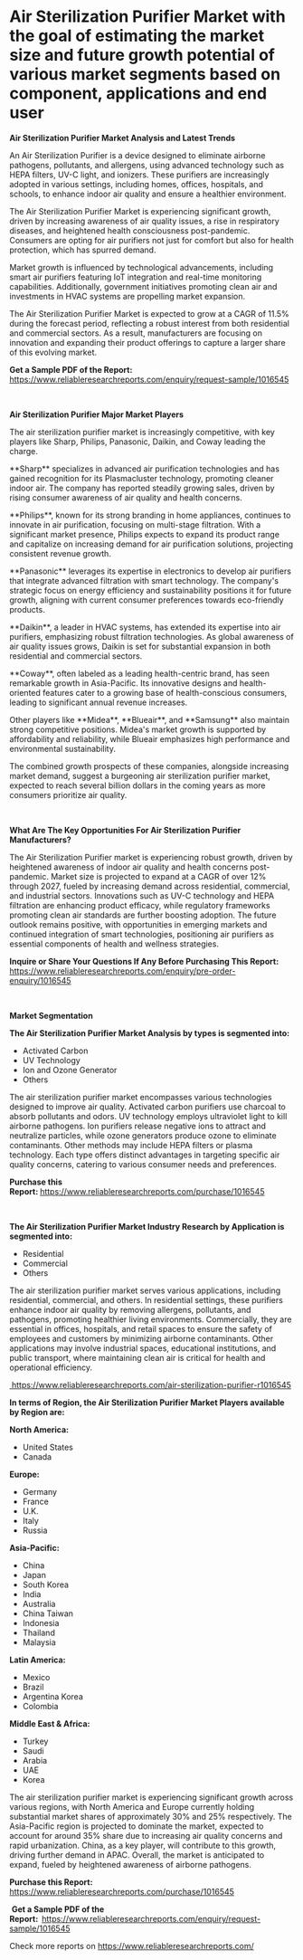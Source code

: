<p><h1>Air Sterilization Purifier Market with the goal of estimating the market size and future growth potential of various market segments based on component, applications and end user</h1></p><p><strong>Air Sterilization Purifier Market Analysis and Latest Trends</strong></p>
<p><p>An Air Sterilization Purifier is a device designed to eliminate airborne pathogens, pollutants, and allergens, using advanced technology such as HEPA filters, UV-C light, and ionizers. These purifiers are increasingly adopted in various settings, including homes, offices, hospitals, and schools, to enhance indoor air quality and ensure a healthier environment.</p><p>The Air Sterilization Purifier Market is experiencing significant growth, driven by increasing awareness of air quality issues, a rise in respiratory diseases, and heightened health consciousness post-pandemic. Consumers are opting for air purifiers not just for comfort but also for health protection, which has spurred demand. </p><p>Market growth is influenced by technological advancements, including smart air purifiers featuring IoT integration and real-time monitoring capabilities. Additionally, government initiatives promoting clean air and investments in HVAC systems are propelling market expansion. </p><p>The Air Sterilization Purifier Market is expected to grow at a CAGR of 11.5% during the forecast period, reflecting a robust interest from both residential and commercial sectors. As a result, manufacturers are focusing on innovation and expanding their product offerings to capture a larger share of this evolving market.</p></p>
<p><strong>Get a Sample PDF of the Report:&nbsp;</strong> <a href="https://www.reliableresearchreports.com/enquiry/request-sample/1016545?utm_campaign=3012&utm_medium=2&utm_source=Github&utm_content=ia&utm_term=08042025&utm_id=air-sterilization-purifier">https://www.reliableresearchreports.com/enquiry/request-sample/1016545</a></p>
<p>&nbsp;</p>
<p><strong>Air Sterilization Purifier Major Market Players</strong></p>
<p><p>The air sterilization purifier market is increasingly competitive, with key players like Sharp, Philips, Panasonic, Daikin, and Coway leading the charge. </p><p>**Sharp** specializes in advanced air purification technologies and has gained recognition for its Plasmacluster technology, promoting cleaner indoor air. The company has reported steadily growing sales, driven by rising consumer awareness of air quality and health concerns.</p><p>**Philips**, known for its strong branding in home appliances, continues to innovate in air purification, focusing on multi-stage filtration. With a significant market presence, Philips expects to expand its product range and capitalize on increasing demand for air purification solutions, projecting consistent revenue growth.</p><p>**Panasonic** leverages its expertise in electronics to develop air purifiers that integrate advanced filtration with smart technology. The company's strategic focus on energy efficiency and sustainability positions it for future growth, aligning with current consumer preferences towards eco-friendly products.</p><p>**Daikin**, a leader in HVAC systems, has extended its expertise into air purifiers, emphasizing robust filtration technologies. As global awareness of air quality issues grows, Daikin is set for substantial expansion in both residential and commercial sectors.</p><p>**Coway**, often labeled as a leading health-centric brand, has seen remarkable growth in Asia-Pacific. Its innovative designs and health-oriented features cater to a growing base of health-conscious consumers, leading to significant annual revenue increases.</p><p>Other players like **Midea**, **Blueair**, and **Samsung** also maintain strong competitive positions. Midea's market growth is supported by affordability and reliability, while Blueair emphasizes high performance and environmental sustainability. </p><p>The combined growth prospects of these companies, alongside increasing market demand, suggest a burgeoning air sterilization purifier market, expected to reach several billion dollars in the coming years as more consumers prioritize air quality.</p></p>
<p>&nbsp;</p>
<p><strong>What Are The Key Opportunities For Air Sterilization Purifier Manufacturers?</strong></p>
<p><p>The Air Sterilization Purifier market is experiencing robust growth, driven by heightened awareness of indoor air quality and health concerns post-pandemic. Market size is projected to expand at a CAGR of over 12% through 2027, fueled by increasing demand across residential, commercial, and industrial sectors. Innovations such as UV-C technology and HEPA filtration are enhancing product efficacy, while regulatory frameworks promoting clean air standards are further boosting adoption. The future outlook remains positive, with opportunities in emerging markets and continued integration of smart technologies, positioning air purifiers as essential components of health and wellness strategies.</p></p>
<p><strong>Inquire or Share Your Questions If Any Before Purchasing This Report:</strong> <a href="https://www.reliableresearchreports.com/enquiry/pre-order-enquiry/1016545?utm_campaign=3012&utm_medium=2&utm_source=Github&utm_content=ia&utm_term=08042025&utm_id=air-sterilization-purifier">https://www.reliableresearchreports.com/enquiry/pre-order-enquiry/1016545</a></p>
<p>&nbsp;</p>
<p><strong>Market Segmentation</strong></p>
<p><strong>The Air Sterilization Purifier Market Analysis by types is segmented into:</strong></p>
<p><ul><li>Activated Carbon</li><li>UV Technology</li><li>Ion and Ozone Generator</li><li>Others</li></ul></p>
<p><p>The air sterilization purifier market encompasses various technologies designed to improve air quality. Activated carbon purifiers use charcoal to absorb pollutants and odors. UV technology employs ultraviolet light to kill airborne pathogens. Ion purifiers release negative ions to attract and neutralize particles, while ozone generators produce ozone to eliminate contaminants. Other methods may include HEPA filters or plasma technology. Each type offers distinct advantages in targeting specific air quality concerns, catering to various consumer needs and preferences.</p></p>
<p><strong>Purchase this Report:&nbsp;</strong><a href="https://www.reliableresearchreports.com/purchase/1016545?utm_campaign=3012&utm_medium=2&utm_source=Github&utm_content=ia&utm_term=08042025&utm_id=air-sterilization-purifier">https://www.reliableresearchreports.com/purchase/1016545</a></p>
<p>&nbsp;</p>
<p><strong>The Air Sterilization Purifier Market Industry Research by Application is segmented into:</strong></p>
<p><ul><li>Residential</li><li>Commercial</li><li>Others</li></ul></p>
<p><p>The air sterilization purifier market serves various applications, including residential, commercial, and others. In residential settings, these purifiers enhance indoor air quality by removing allergens, pollutants, and pathogens, promoting healthier living environments. Commercially, they are essential in offices, hospitals, and retail spaces to ensure the safety of employees and customers by minimizing airborne contaminants. Other applications may involve industrial spaces, educational institutions, and public transport, where maintaining clean air is critical for health and operational efficiency.</p></p>
<p><a href="https://www.reliableresearchreports.com/air-sterilization-purifier-r1016545?utm_campaign=3012&utm_medium=2&utm_source=Github&utm_content=ia&utm_term=08042025&utm_id=air-sterilization-purifier">&nbsp;https://www.reliableresearchreports.com/air-sterilization-purifier-r1016545</a></p>
<p><strong>In terms of Region, the Air Sterilization Purifier Market Players available by Region are:</strong></p>
<p>
    <p> <strong> North America: </strong>
        <ul>
            <li>United States</li>
            <li>Canada</li>
        </ul>
        </p> 
    <p> <strong> Europe: </strong>
        <ul>
            <li>Germany</li>
            <li>France</li>
            <li>U.K.</li>
            <li>Italy</li>
            <li>Russia</li>
        </ul>
        </p> 
    <p> <strong> Asia-Pacific: </strong>
        <ul>
            <li>China</li>
            <li>Japan</li>
            <li>South Korea</li>
            <li>India</li>
            <li>Australia</li>
            <li>China Taiwan</li>
            <li>Indonesia</li>
            <li>Thailand</li>
            <li>Malaysia</li>
        </ul>
        </p> 
    <p> <strong> Latin America: </strong>
        <ul>
            <li>Mexico</li>
            <li>Brazil</li>
            <li>Argentina Korea</li>
            <li>Colombia</li>
        </ul>
        </p> 
    <p> <strong> Middle East & Africa: </strong>
        <ul>
            <li>Turkey</li>
            <li>Saudi</li>
            <li>Arabia</li>
            <li>UAE</li>
            <li>Korea</li>
        </ul>
    </p>
    </p>
<p><p>The air sterilization purifier market is experiencing significant growth across various regions, with North America and Europe currently holding substantial market shares of approximately 30% and 25% respectively. The Asia-Pacific region is projected to dominate the market, expected to account for around 35% share due to increasing air quality concerns and rapid urbanization. China, as a key player, will contribute to this growth, driving further demand in APAC. Overall, the market is anticipated to expand, fueled by heightened awareness of airborne pathogens.</p></p>
<p><strong>Purchase this Report: </strong><a href="https://www.reliableresearchreports.com/purchase/1016545?utm_campaign=3012&utm_medium=2&utm_source=Github&utm_content=ia&utm_term=08042025&utm_id=air-sterilization-purifier">https://www.reliableresearchreports.com/purchase/1016545</a></p>
<p>&nbsp;<strong>Get a Sample PDF of the Report:&nbsp;&nbsp;</strong><a href="https://www.reliableresearchreports.com/enquiry/request-sample/1016545?utm_campaign=3012&utm_medium=2&utm_source=Github&utm_content=ia&utm_term=08042025&utm_id=air-sterilization-purifier">https://www.reliableresearchreports.com/enquiry/request-sample/1016545</a></p>
<p><strong></strong></p>
<p>Check more reports on <a href="https://www.reliableresearchreports.com/?utm_campaign=3012&utm_medium=2&utm_source=Github&utm_content=ia&utm_term=08042025&utm_id=air-sterilization-purifier">https://www.reliableresearchreports.com/</a></p>
